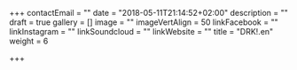 +++
contactEmail = ""
date = "2018-05-11T21:14:52+02:00"
description = ""
draft = true
gallery = []
image = ""
imageVertAlign = 50
linkFacebook = ""
linkInstagram = ""
linkSoundcloud = ""
linkWebsite = ""
title = "DRK!.en"
weight = 6

+++
